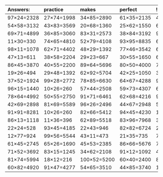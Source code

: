 | Answers: | practice | makes | perfect | ! |
| :--- | :--- | :--- | :--- | :--- |
| 97×24=2328 | 27×74=1998 | 34×85=2890 | 61×35=2135 | 49×21=1029 | 
| 54×58=3132 | 43×83=3569 | 20×68=1360 | 25×62=1550 | 66×43=2838 | 
| 69×71=4899 | 36×85=3060 | 83×31=2573 | 38×84=3192 | 92×56=5152 | 
| 11×30=330 | 74×65=4810 | 52×79=4108 | 93×95=8835 | 63×97=6111 | 
| 98×11=1078 | 62×71=4402 | 48×29=1392 | 77×46=3542 | 66×92=6072 | 
| 47×13=611 | 38×58=2204 | 29×23=667 | 30×55=1650 | 61×31=1891 | 
| 86×45=3870 | 40×55=2200 | 89×64=5696 | 80×50=4000 | 72×68=4896 | 
| 19×26=494 | 29×48=1392 | 62×92=5704 | 42×25=1050 | 36×83=2988 | 
| 37×52=1924 | 99×28=2772 | 78×85=6630 | 64×67=4288 | 93×80=7440 | 
| 96×15=1440 | 10×26=260 | 57×44=2508 | 59×73=4307 | 61×33=2013 | 
| 78×64=4992 | 50×55=2750 | 91×71=6461 | 62×68=4216 | 95×38=3610 | 
| 42×69=2898 | 81×69=5589 | 96×26=2496 | 44×67=2948 | 51×22=1122 | 
| 91×91=8281 | 10×26=260 | 82×66=5412 | 94×45=4230 | 17×83=1411 | 
| 86×13=1118 | 11×36=396 | 62×89=5518 | 83×96=7968 | 39×56=2184 | 
| 22×24=528 | 93×45=4185 | 22×43=946 | 82×82=6724 | 21×11=231 | 
| 12×77=924 | 99×56=5544 | 43×11=473 | 21×35=735 | 79×82=6478 | 
| 61×45=2745 | 65×26=1690 | 45×53=2385 | 86×66=5676 | 70×53=3710 | 
| 71×52=3692 | 83×15=1245 | 34×62=2108 | 91×12=1092 | 44×96=4224 | 
| 81×74=5994 | 18×12=216 | 100×52=5200 | 60×40=2400 | 82×80=6560 | 
| 60×82=4920 | 91×47=4277 | 54×65=3510 | 44×85=3740 | 14×90=1260 | 
